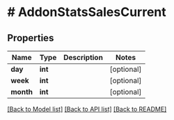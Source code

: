 # # AddonStatsSalesCurrent

## Properties

Name | Type | Description | Notes
------------ | ------------- | ------------- | -------------
**day** | **int** |  | [optional] 
**week** | **int** |  | [optional] 
**month** | **int** |  | [optional] 

[[Back to Model list]](../../README.md#documentation-for-models) [[Back to API list]](../../README.md#documentation-for-api-endpoints) [[Back to README]](../../README.md)


